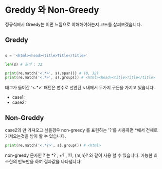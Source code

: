 
# Greddy 와 Non-Greedy
정규식에서 Greedy는 어떤 느낌으로 이해해야하는지 코드를 살펴보겠습니다.
## Greddy
```python

s = '<html><head><title>Title</title>'

len(s) # 길이 : 32

print(re.match('<.*>', s).span()) # (0, 32)
print(re.match('<.*>', s).group()) # <html><head><title>Title</title>

```

태그가 들어간 '<.*>' 패턴은 변수로 선언된 s 내에서 두가지 구믄을 가지고 있습니다.
- case1: <html><head><title>Title</title>
- case2: <html>

## Non-Greddy

case2의 <html>만 가져오고 싶을경우 non-greedy 를 표현하는 '?'를 사용하면 *에서 전체로 가져오는것을 방지 할 수 있습니다.

```python
print(re.match('<.*?>', s).group()) # <html>
```

non-greedy 문자인 ? 는 *? , +? , ??, {m,n}? 와 같이 사용 할 수 있습니다. 가능한 최소한의 반복만을 하여 결과값을 나타냅니다.
